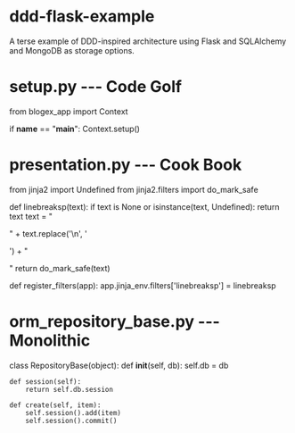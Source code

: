 ddd-flask-example
=================

A terse example of DDD-inspired architecture using Flask and SQLAlchemy and MongoDB as storage options.


setup.py --- Code Golf
=================

from blogex_app import Context

if __name__ == "__main__": Context.setup()

presentation.py --- Cook Book
=================

from jinja2 import Undefined
from jinja2.filters import do_mark_safe

def linebreaksp(text):
    if text is None or isinstance(text, Undefined):
        return text 
    text = "<p>" + text.replace('\n', '</p><p>') + "</p>"
    return do_mark_safe(text)

def register_filters(app):
    app.jinja_env.filters['linebreaksp'] = linebreaksp

orm_repository_base.py --- Monolithic
=================

class RepositoryBase(object):
    def __init__(self, db):
        self.db = db

    def session(self):
        return self.db.session

    def create(self, item):
        self.session().add(item)
        self.session().commit()
